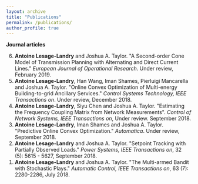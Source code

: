 ```yaml
---
layout: archive
title: "Publications"
permalink: /publications/
author_profile: true
---
```

<b> Journal articles </b>

<ol reversed='reversed'>
  
<li><b>Antoine Lesage-Landry</b> and Joshua A. Taylor. "A Second-order Cone Model of Transmission Planning with Alternating and Direct Current Lines." <i>European Journal of Operational Research</i>. Under review, February 2019. </li>  

<li><b>Antoine Lesage-Landry</b>, Han Wang, Iman Shames, Pierluigi Mancarella and Joshua A. Taylor. "Online Convex Optimization of Multi-energy Building-to-grid Ancillary Services." <i>Control Systems Technology, IEEE Transactions on</i>. Under review, December 2018. </li>

<li><b>Antoine Lesage-Landry</b>, Siyu Chen and Joshua A. Taylor. "Estimating the Frequency Coupling Matrix from Network Measurements". <i>Control of Network Systems, IEEE Transactions on</i>, Under review. September 2018.</li>

<li><b>Antoine Lesage-Landry</b>, Iman Shames and Joshua A. Taylor. "Predictive Online Convex Optimization." <i>Automatica</i>. Under review, September 2018.</li>
 
<li><b>Antoine Lesage-Landry</b> and Joshua A. Taylor. "Setpoint Tracking with Partially Observed Loads." <i>Power Systems, IEEE Transactions on</i>, 32 (5): 5615 - 5627, September 2018.</li>

<li><b>Antoine Lesage-Landry</b> and Joshua A. Taylor. "The Multi-armed Bandit with Stochastic Plays." <i>Automatic Control, IEEE Transactions on</i>, 63 (7): 2280-2286, July 2018.</li>

</ol>

